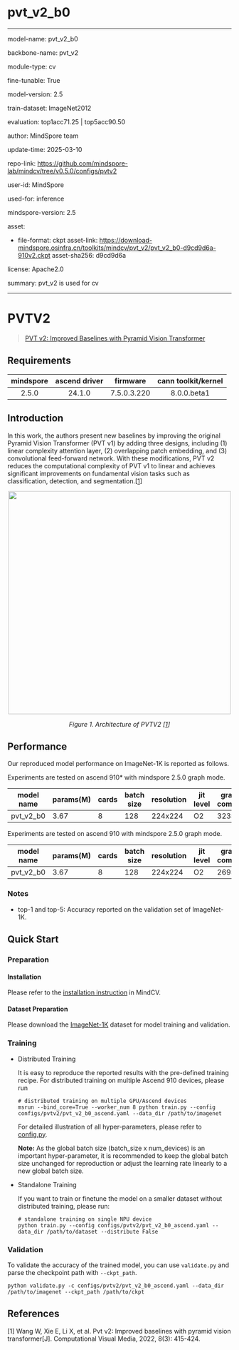 # pvt_v2_b0

---

model-name: pvt_v2_b0

backbone-name: pvt_v2

module-type: cv

fine-tunable: True

model-version: 2.5

train-dataset: ImageNet2012

evaluation: top1acc71.25 | top5acc90.50

author: MindSpore team

update-time: 2025-03-10

repo-link: <https://github.com/mindspore-lab/mindcv/tree/v0.5.0/configs/pvtv2>

user-id: MindSpore

used-for: inference

mindspore-version: 2.5

asset:

- file-format: ckpt
  asset-link: <https://download-mindspore.osinfra.cn/toolkits/mindcv/pvt_v2/pvt_v2_b0-d9cd9d6a-910v2.ckpt>
  asset-sha256: d9cd9d6a

license: Apache2.0

summary: pvt_v2 is used for cv

---

# PVTV2

> [PVT v2: Improved Baselines with Pyramid Vision Transformer](https://arxiv.org/abs/2106.13797)

## Requirements

| mindspore | ascend driver |  firmware   | cann toolkit/kernel |
| :-------: | :-----------: | :---------: | :-----------------: |
|   2.5.0   |    24.1.0     | 7.5.0.3.220 |     8.0.0.beta1     |

## Introduction

In this work, the authors present new baselines by improving the original Pyramid Vision Transformer (PVT v1) by adding
three designs, including (1) linear complexity attention layer, (2) overlapping patch embedding, and (3) convolutional
feed-forward network. With these modifications, PVT v2 reduces the computational complexity of PVT v1 to linear and
achieves significant improvements on fundamental vision tasks such as classification, detection, and
segmentation.[[1](#references)]

<p align="center">
  <img src="https://user-images.githubusercontent.com/53842165/219326579-de903edb-131f-4905-a3fe-7be2cb8cc8b7.png" width=500 />
</p>
<p align="center">
  <em>Figure 1. Architecture of PVTV2 [<a href="#references">1</a>] </em>
</p>

## Performance

Our reproduced model performance on ImageNet-1K is reported as follows.

Experiments are tested on ascend 910\* with mindspore 2.5.0 graph mode.

| model name | params(M) | cards | batch size | resolution | jit level | graph compile | ms/step | img/s   | acc@top1 | acc@top5 | recipe                                                                                        | weight                                                                                                |
| ---------- | --------- | ----- | ---------- | ---------- | --------- | ------------- | ------- | ------- | -------- | -------- | --------------------------------------------------------------------------------------------- | ----------------------------------------------------------------------------------------------------- |
| pvt_v2_b0  | 3.67      | 8     | 128        | 224x224    | O2        | 323s          | 255.76  | 4003.75 | 71.25    | 90.50    | [yaml](https://github.com/mindspore-lab/mindcv/blob/main/configs/pvtv2/pvt_v2_b0_ascend.yaml) | [weights](https://download-mindspore.osinfra.cn/toolkits/mindcv/pvt_v2/pvt_v2_b0-d9cd9d6a-910v2.ckpt) |

Experiments are tested on ascend 910 with mindspore 2.5.0 graph mode.

| model name | params(M) | cards | batch size | resolution | jit level | graph compile | ms/step | img/s   | acc@top1 | acc@top5 | recipe                                                                                        | weight                                                                                  |
| ---------- | --------- | ----- | ---------- | ---------- | --------- | ------------- | ------- | ------- | -------- | -------- | --------------------------------------------------------------------------------------------- | --------------------------------------------------------------------------------------- |
| pvt_v2_b0  | 3.67      | 8     | 128        | 224x224    | O2        | 269s          | 269.38  | 3801.32 | 71.50    | 90.60    | [yaml](https://github.com/mindspore-lab/mindcv/blob/main/configs/pvtv2/pvt_v2_b0_ascend.yaml) | [weights](https://download.mindspore.cn/toolkits/mindcv/pvt_v2/pvt_v2_b0-1c4f6683.ckpt) |

### Notes

- top-1 and top-5: Accuracy reported on the validation set of ImageNet-1K.

## Quick Start

### Preparation

#### Installation

Please refer to the [installation instruction](https://mindspore-lab.github.io/mindcv/installation/) in MindCV.

#### Dataset Preparation

Please download the [ImageNet-1K](https://www.image-net.org/challenges/LSVRC/2012/index.php) dataset for model training
and validation.

### Training

- Distributed Training

  It is easy to reproduce the reported results with the pre-defined training recipe. For distributed training on multiple
  Ascend 910 devices, please run

  ```shell
  # distributed training on multiple GPU/Ascend devices
  msrun --bind_core=True --worker_num 8 python train.py --config configs/pvtv2/pvt_v2_b0_ascend.yaml --data_dir /path/to/imagenet
  ```

  For detailed illustration of all hyper-parameters, please refer
  to [config.py](https://github.com/mindspore-lab/mindcv/blob/main/config.py).

  **Note:** As the global batch size (batch_size x num_devices) is an important hyper-parameter, it is recommended to
  keep the global batch size unchanged for reproduction or adjust the learning rate linearly to a new global batch size.

- Standalone Training

  If you want to train or finetune the model on a smaller dataset without distributed training, please run:

  ```shell
  # standalone training on single NPU device
  python train.py --config configs/pvtv2/pvt_v2_b0_ascend.yaml --data_dir /path/to/dataset --distribute False
  ```

### Validation

To validate the accuracy of the trained model, you can use `validate.py` and parse the checkpoint path
with `--ckpt_path`.

```shell
python validate.py -c configs/pvtv2/pvt_v2_b0_ascend.yaml --data_dir /path/to/imagenet --ckpt_path /path/to/ckpt
```

## References

[1] Wang W, Xie E, Li X, et al. Pvt v2: Improved baselines with pyramid vision transformer[J]. Computational Visual
Media, 2022, 8(3): 415-424.
